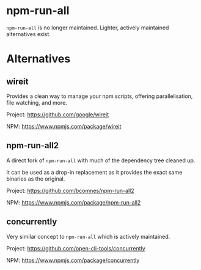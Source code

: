 # npm-run-all

`npm-run-all` is no longer maintained. Lighter, actively maintained alternatives
exist.

# Alternatives

## wireit

Provides a clean way to manage your npm scripts, offering parallelisation,
file watching, and more.

Project: https://github.com/google/wireit

NPM: https://www.npmjs.com/package/wireit

## npm-run-all2

A direct fork of `npm-run-all` with much of the dependency tree cleaned up.

It can be used as a drop-in replacement as it provides the exact same binaries
as the original.

Project: https://github.com/bcomnes/npm-run-all2

NPM: https://www.npmjs.com/package/npm-run-all2

## concurrently

Very similar concept to `npm-run-all` which is actively maintained.

Project: https://github.com/open-cli-tools/concurrently

NPM: https://www.npmjs.com/package/concurrently

